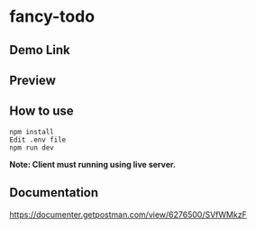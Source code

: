 # fancy-todo

## Demo Link

## Preview

## How to use
```
npm install
Edit .env file
npm run dev
```

**Note: Client must running using live server.**

## Documentation
https://documenter.getpostman.com/view/6276500/SVfWMkzF